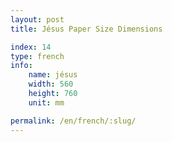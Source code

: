 ```yaml
---
layout: post
title: Jésus Paper Size Dimensions

index: 14
type: french
info:
    name: jésus
    width: 560
    height: 760
    unit: mm

permalink: /en/french/:slug/
---
```




